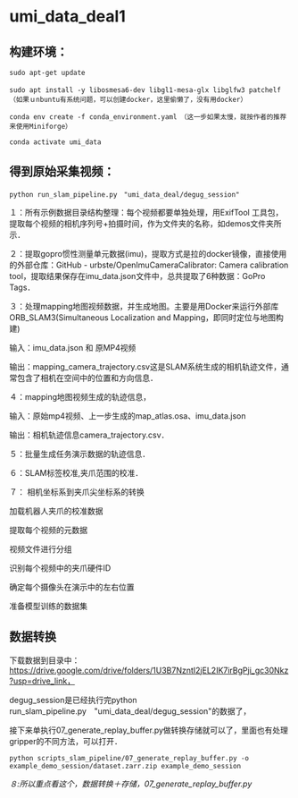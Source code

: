 # umi_data_deal1

## 构建环境：
```console
sudo apt-get update

sudo apt install -y libosmesa6-dev libgl1-mesa-glx libglfw3 patchelf　（如果ｕnbuntu有系统问题，可以创建docker，这里偷懒了，没有用docker）

conda env create -f conda_environment.yaml　（这一步如果太慢，就按作者的推荐来使用Miniforge）

conda activate umi_data
```
## 得到原始采集视频：
```console
python run_slam_pipeline.py　"umi_data_deal/degug_session"
```
１：所有示例数据目录结构整理：每个视频都要单独处理，用ExifTool 工具包，提取每个视频的相机序列号+拍摄时间，作为文件夹的名称，如demos文件夹所示．

２：提取gopro惯性测量单元数据(imu)，提取方式是拉的docker镜像，直接使用的外部仓库：GitHub - urbste/OpenImuCameraCalibrator: Camera calibration tool，提取结果保存在imu_data.json文件中，总共提取了6种数据：GoPro Tags．

３：处理mapping地图视频数据，并生成地图。主要是用Docker来运行外部库ORB_SLAM3(Simultaneous Localization and Mapping，即同时定位与地图构建)

输入：imu_data.json 和 原MP4视频

输出：mapping_camera_trajectory.csv这是SLAM系统生成的相机轨迹文件，通常包含了相机在空间中的位置和方向信息．

４：mapping地图视频生成的轨迹信息，

输入：原始mp4视频、上一步生成的map_atlas.osa、imu_data.json

输出：相机轨迹信息camera_trajectory.csv．

５：批量生成任务演示数据的轨迹信息．

６：SLAM标签校准,夹爪范围的校准．

７：
相机坐标系到夹爪尖坐标系的转换

加载机器人夹爪的校准数据

提取每个视频的元数据

视频文件进行分组

识别每个视频中的夹爪硬件ID

确定每个摄像头在演示中的左右位置

准备模型训练的数据集


## 数据转换
下载数据到目录中：https://drive.google.com/drive/folders/1U3B7NzntI2jEL2IK7irBgPji_gc30Nkz?usp=drive_link，

degug_session是已经执行完python run_slam_pipeline.py　"umi_data_deal/degug_session"的数据了，

接下来单执行07_generate_replay_buffer.py做转换存储就可以了，里面也有处理gripper的不同方法，可以打开．
```console
python scripts_slam_pipeline/07_generate_replay_buffer.py -o example_demo_session/dataset.zarr.zip example_demo_session
```
*８:所以重点看这个，数据转换＋存储，07_generate_replay_buffer.py*
